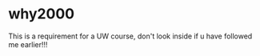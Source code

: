 # why2000
This is a requirement for a UW course, don't look inside if u have followed me earlier!!!
